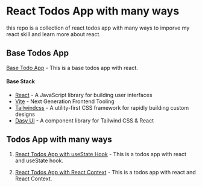 # React Todos App with many ways
this repo is a collection of react todos app with many ways to imporve my react skill and learn more about react.

## Base Todos App
[Base Todo App](https://github.com/NOTMEAN11/react-all-todos/tree/master/todo-base) - This is a base todos app with react.
#### Base Stack
- [React](https://reactjs.org/) - A JavaScript library for building user interfaces
- [Vite](https://vitejs.dev/) - Next Generation Frontend Tooling
- [Tailwindcss](https://tailwindcss.com/) - A utility-first CSS framework for rapidly building custom designs
- [Dasy UI](https://daisyui.com/) - A component library for Tailwind CSS & React

## Todos App with many ways
 1. [React Todos App with useState Hook](https://github.com/NOTMEAN11/react-all-todos/tree/master/todo-usestate) - This is a todos app with react and useState hook.

 2. [React Todos App with React Context]() - This is a todos app with react and React Context.